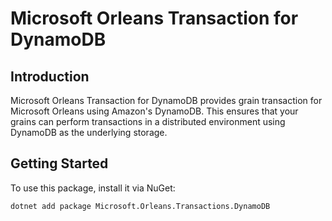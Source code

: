 # Microsoft Orleans Transaction for DynamoDB

## Introduction
Microsoft Orleans Transaction for DynamoDB provides grain transaction for Microsoft Orleans using Amazon's DynamoDB.
This ensures that your grains can perform transactions in a distributed environment using DynamoDB as the underlying storage.

## Getting Started
To use this package, install it via NuGet:

```shell
dotnet add package Microsoft.Orleans.Transactions.DynamoDB
```
